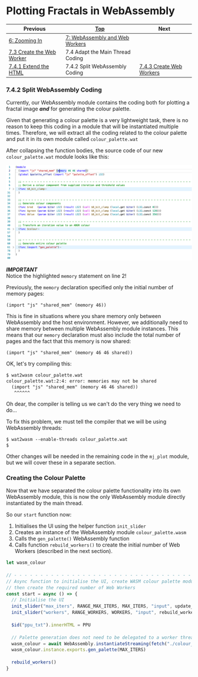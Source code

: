 # Plotting Fractals in WebAssembly

| Previous | [Top](/chriswhealy/plotting-fractals-in-webassembly) | Next
|---|---|---
| [6: Zooming In](../../06%20Zoom%20Image/) | [7: WebAssembly and Web Workers](../)  |
| [7.3 Create the Web Worker](../03/) | 7.4 Adapt the Main Thread Coding |
| [7.4.1 Extend the HTML](../01/) | 7.4.2 Split WebAssembly Coding | [7.4.3 Create Web Workers](../03/)

### 7.4.2 Split WebAssembly Coding

Currently, our WebAssembly module contains the coding both for plotting a fractal image ***and*** for generating the colour palette.

Given that generating a colour palette is a very lightweight task, there is no reason to keep this coding in a module that will be instantiated multiple times.
Therefore, we will extract all the coding related to the colour palette and put it in its own module called `colour_palette.wat`

After collapsing the function bodies, the source code of our new `colour_palette.wat` module looks like this:

![Colour Palette Coding](/assets/chriswhealy/Colour%20Coding.png)

***IMPORTANT***<br>
Notice the highlighted `memory` statement on line 2!

Previously, the `memory` declaration specified only the initial number of memory pages:

```wast
(import "js" "shared_mem" (memory 46))
```

This is fine in situations where you share memory only between WebAssembly and the host environment.
However, we additionally need to share memory between multiple WebAssembly module instances.
This means that our `memory` declaration must also include the total number of pages and the fact that this memory is now shared:

```wast
(import "js" "shared_mem" (memory 46 46 shared))
```

OK, let's try compiling this:

```console
$ wat2wasm colour_palette.wat
colour_palette.wat:2:4: error: memories may not be shared
  (import "js" "shared_mem" (memory 46 46 shared))
   ^^^^^^
```

Oh dear, the compiler is telling us we can't do the very thing we need to do...

To fix this problem, we must tell the compiler that we will be using WebAssembly threads:

```console
$ wat2wasm --enable-threads colour_palette.wat
$
```

Other changes will be needed in the remaining code in the `mj_plot` module, but we will cover these in a separate section.

### Creating the Colour Palette

Now that we have separated the colour palette functionality into its own WebAssembly module, this is now the only WebAssembly module directly instantiated by the main thread.

So our `start` function now:

1. Initialises the UI using the helper function `init_slider`
1. Creates an instance of the WebAssembly module `colour_palette.wasm`
1. Calls the `gen_palette()` WebAssembly function
1. Calls function `rebuild_workers()` to create the initial number of Web Workers (described in the next section).

```javascript
let wasm_colour

// - - - - - - - - - - - - - - - - - - - - - - - - - - - - - - - - - - - - - - - - - - - - - - - -
// Async function to initialise the UI, create WASM colour palette module, generate colour palette
// then create the required number of Web Workers
const start = async () => {
  // Initialise the UI
  init_slider("max_iters", RANGE_MAX_ITERS, MAX_ITERS, "input", update_max_iters)
  init_slider("workers", RANGE_WORKERS, WORKERS, "input", rebuild_workers)

  $id("ppu_txt").innerHTML = PPU

  // Palette generation does not need to be delegated to a worker thread
  wasm_colour = await WebAssembly.instantiateStreaming(fetch("./colour_palette.wasm"), host_fns)
  wasm_colour.instance.exports.gen_palette(MAX_ITERS)

  rebuild_workers()
}
```
